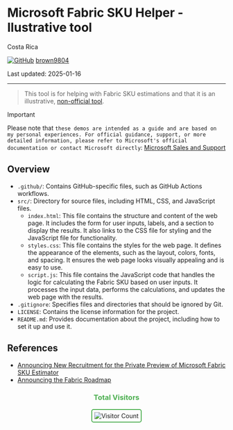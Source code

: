 # Microsoft Fabric SKU Helper - Ilustrative tool 

Costa Rica

[![GitHub](https://img.shields.io/badge/--181717?logo=github&logoColor=ffffff)](https://github.com/)
[brown9804](https://github.com/brown9804)

Last updated: 2025-01-16

----------

> This tool is for helping with Fabric SKU estimations and that it is an illustrative, [non-official tool](https://microsoftcloudessentials-learninghub.github.io/Fabric-SKU-helper/).

> [!IMPORTANT]
> Please note that `these demos are intended as a guide and are based on my personal experiences. For official guidance, support, or more detailed information, please refer to Microsoft's official documentation or contact Microsoft directly`: [Microsoft Sales and Support](https://support.microsoft.com/contactus?ContactUsExperienceEntryPointAssetId=S.HP.SMC-HOME)

## Overview

- `.github/`: Contains GitHub-specific files, such as GitHub Actions workflows.
- `src/`: Directory for source files, including HTML, CSS, and JavaScript files.
  - `index.html`: This file contains the structure and content of the web page. It includes the form for user inputs, labels, and a section to display the results. It also links to the CSS file for styling and the JavaScript file for functionality.
  - `styles.css`: This file contains the styles for the web page. It defines the appearance of the elements, such as the layout, colors, fonts, and spacing. It ensures the web page looks visually appealing and is easy to use.
  - `script.js`:  This file contains the JavaScript code that handles the logic for calculating the Fabric SKU based on user inputs. It processes the input data, performs the calculations, and updates the web page with the results.
- `.gitignore`: Specifies files and directories that should be ignored by Git.
- `LICENSE`: Contains the license information for the project.
- `README.md`: Provides documentation about the project, including how to set it up and use it.

## References 

- [Announcing New Recruitment for the Private Preview of Microsoft Fabric SKU Estimator](https://blog.fabric.microsoft.com/en-us/blog/announcing-new-recruitment-for-the-private-preview-of-microsoft-fabric-sku-estimator?ft=All)
- [Announcing the Fabric Roadmap](https://blog.fabric.microsoft.com/en-us/blog/announcing-the-fabric-roadmap?ft=All)

<div align="center">
  <h3 style="color: #4CAF50;">Total Visitors</h3>
  <img src="https://profile-counter.glitch.me/brown9804/count.svg" alt="Visitor Count" style="border: 2px solid #4CAF50; border-radius: 5px; padding: 5px;"/>
</div>
